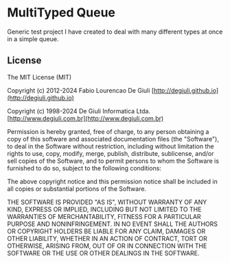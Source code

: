 # MultiTyped Queue

Generic test project I have created to deal with many different types at once in a simple queue.

## License

The MIT License (MIT)

Copyright (c) 2012-2024 Fabio Lourencao De Giuli [http://degiuli.github.io](http://degiuli.github.io)

Copyright (c) 1998-2024 De Giuli Informatica Ltda. [http://www.degiuli.com.br](http://www.degiuli.com.br)

Permission is hereby granted, free of charge, to any person obtaining a copy of
this software and associated documentation files (the "Software"), to deal in
the Software without restriction, including without limitation the rights to
use, copy, modify, merge, publish, distribute, sublicense, and/or sell copies of
the Software, and to permit persons to whom the Software is furnished to do so,
subject to the following conditions:

The above copyright notice and this permission notice shall be included in all
copies or substantial portions of the Software.

THE SOFTWARE IS PROVIDED "AS IS", WITHOUT WARRANTY OF ANY KIND, EXPRESS OR
IMPLIED, INCLUDING BUT NOT LIMITED TO THE WARRANTIES OF MERCHANTABILITY, FITNESS
FOR A PARTICULAR PURPOSE AND NONINFRINGEMENT. IN NO EVENT SHALL THE AUTHORS OR
COPYRIGHT HOLDERS BE LIABLE FOR ANY CLAIM, DAMAGES OR OTHER LIABILITY, WHETHER
IN AN ACTION OF CONTRACT, TORT OR OTHERWISE, ARISING FROM, OUT OF OR IN
CONNECTION WITH THE SOFTWARE OR THE USE OR OTHER DEALINGS IN THE SOFTWARE.